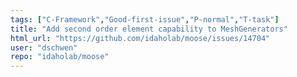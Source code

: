 ```yaml
---
tags: ["C-Framework","Good-first-issue","P-normal","T-task"]
title: "Add second order element capability to MeshGenerators"
html_url: "https://github.com/idaholab/moose/issues/14704"
user: "dschwen"
repo: "idaholab/moose"
---
```



